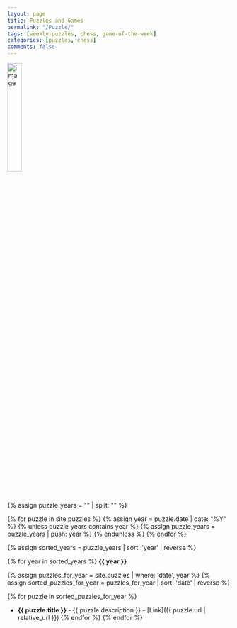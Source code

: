 ```yaml
---
layout: page
title: Puzzles and Games
permalink: "/Puzzle/"
tags: [weekly-puzzles, chess, game-of-the-week]
categories: [puzzles, chess]
comments: false
---
```


<div style="text-align: left;">
<img src="../assets/images/art/weekly.jpeg" alt="image" width="25%">
</div>

{% assign puzzle_years = "" | split: "" %}

{% for puzzle in site.puzzles %}
  {% assign year = puzzle.date | date: "%Y" %}
  {% unless puzzle_years contains year %}
    {% assign puzzle_years = puzzle_years | push: year %}
  {% endunless %}
{% endfor %}

{% assign sorted_years = puzzle_years | sort: 'year' | reverse %}

{% for year in sorted_years %}
   **{{ year }}**
  
  {% assign puzzles_for_year = site.puzzles | where: 'date', year %}
  {% assign sorted_puzzles_for_year = puzzles_for_year | sort: 'date' | reverse %}
  
  {% for puzzle in sorted_puzzles_for_year %}
  - **{{ puzzle.title }}** -  {{ puzzle.description }} - [Link]({{ puzzle.url | relative_url }})
  {% endfor %}
{% endfor %}